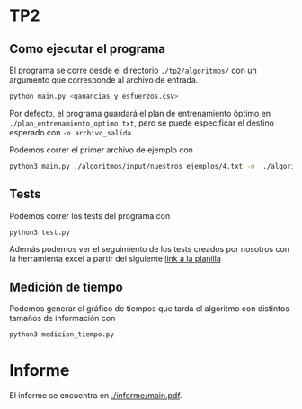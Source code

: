 # TP2

## Como ejecutar el programa

El programa se corre desde el directorio `./tp2/algoritmos/` con un argumento que corresponde al archivo de entrada.

```bash
python main.py <ganancias_y_esfuerzos.csv>
```
Por defecto, el programa guardará el plan de entrenamiento óptimo en `./plan_entrenamiento_optimo.txt`, pero se puede especificar el destino esperado con `-o archivo_salida`.

Podemos correr el primer archivo de ejemplo con

```bash
python3 main.py ./algoritmos/input/nuestros_ejemplos/4.txt -o  ./algoritmos/output/nuestros_ejemplos/4.txt
```

## Tests

Podemos correr los tests del programa con

```bash
python3 test.py
```

Además podemos ver el seguimiento de los tests creados por nosotros con la herramienta excel a partir del siguiente [link a la planilla](./algoritmos/test/pruebas.xlsx)

## Medición de tiempo

Podemos generar el gráfico de tiempos que tarda el algoritmo con distintos tamaños de información con

```bash
python3 medicion_tiempo.py
```

# Informe

El informe se encuentra en [./informe/main.pdf](./informe/main.pdf).
